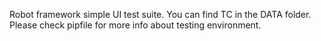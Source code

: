 Robot framework simple UI test suite. You can find TC in the DATA folder. Please check pipfile for more info about testing environment. 